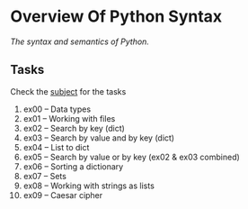 # Overview Of Python Syntax
*The syntax and semantics of Python.*

## Tasks
Check the [subject](en.subject.pdf) for the tasks
1. ex00 – Data types
2. ex01 – Working with files
3. ex02 – Search by key (dict)
4. ex03 – Search by value and by key (dict)
5. ex04 – List to dict
6. ex05 – Search by value or by key (ex02 & ex03 combined)
7. ex06 – Sorting a dictionary
8. ex07 – Sets
9. ex08 – Working with strings as lists
10. ex09 – Caesar cipher
